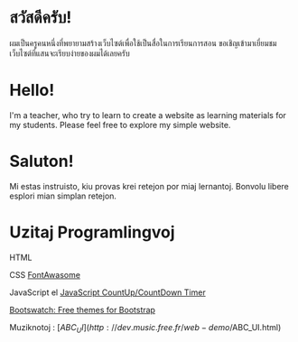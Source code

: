 # สวัสดีครับ!
ผมเป็นครูคนหนึ่งที่พยายามสร้างเว็บไซต์เพื่อใช้เป็นสื่อในการเรียนการสอน ขอเชิญเข้ามาเยี่ยมชมเว็บไซต์ที่แสนจะเรียบง่ายของผมได้เลยครับ

# Hello!
I'm a teacher, who try to learn to create a website as learning materials for my students. Please feel free to explore my simple website.

# Saluton!
Mi estas instruisto, kiu provas krei retejon por miaj lernantoj. Bonvolu libere esplori mian simplan retejon.

# Uzitaj Programlingvoj
HTML 

CSS [FontAwasome](https://fontawesome.com/)

JavaScript el [JavaScript CountUp/CountDown Timer](https://praveenlobo.com/blog/javascript-countup-countdown-timer/)

[Bootswatch: Free themes for Bootstrap](https://bootswatch.com/)

Muziknotoj : [$ABC_UI](http://dev.music.free.fr/web-demo/$ABC_UI.html)
